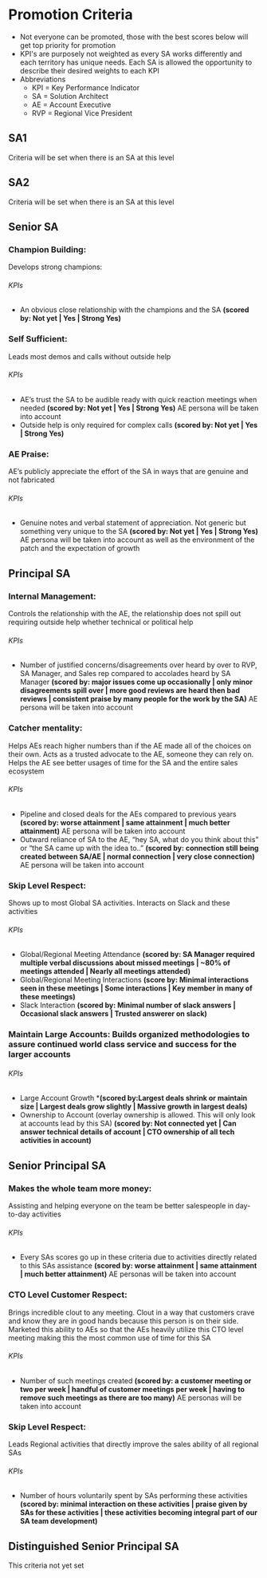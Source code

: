 #  Promotion Criteria
  * Not everyone can be promoted, those with the best scores below will get top priority for promotion
  * KPI's are purposely not weighted as every SA works differently and each territory has unique needs. Each SA is allowed the opportunity to describe their desired weights to each KPI
  * Abbreviations
    * KPI = Key Performance Indicator
    * SA = Solution Architect
    * AE = Account Executive
    * RVP = Regional Vice President


##  SA1
Criteria will be set when there is an SA at this level
##  SA2
Criteria will be set when there is an SA at this level
##  Senior SA
### Champion Building: 
Develops strong champions:  
###### KPIs 
  * An obvious close relationship with the champions and the SA **(scored by: Not yet | Yes | Strong Yes)**
### Self Sufficient: 
Leads most demos and calls without outside help
###### KPIs 
  * AE’s trust the SA to be audible ready with quick reaction meetings when needed **(scored by: Not yet | Yes | Strong Yes)** AE persona will be taken into account
  * Outside help is only required for complex calls **(scored by: Not yet | Yes | Strong Yes)**
### AE Praise: 
AE’s publicly appreciate the effort of the SA in ways that are genuine and not fabricated
###### KPIs 
  * Genuine notes and verbal statement of appreciation. Not generic but something very unique to the SA **(scored by: Not yet | Yes | Strong Yes)** AE persona will be taken into account as well as the environment of the patch and the expectation of growth
## Principal SA
### Internal Management: 
Controls the relationship with the AE, the relationship does not spill out requiring outside help whether technical or political help
###### KPIs 
  * Number of justified concerns/disagreements over heard by over to RVP, SA Manager, and Sales rep compared to accolades heard by SA Manager **(scored by: major issues come up occasionally | only minor disagreements spill over | more good reviews are heard then bad reviews | consistent praise by many people for the work by the SA)** AE persona will be taken into account
### Catcher mentality: 
Helps AEs reach higher numbers than if the AE made all of the choices on their own. Acts as a trusted advocate to the AE, someone they can rely on. Helps the AE see better usages of time for the SA and the entire sales ecosystem
###### KPIs 
  * Pipeline and closed deals for the AEs compared to previous years **(scored by: worse attainment | same attainment | much better attainment)** AE persona will be taken into account
  * Outward reliance of SA to the AE, “hey SA, what do you think about this” or “the SA came up with the idea to..” **(scored by: connection still being created between SA/AE | normal connection | very close connection)** AE persona will be taken into account
### Skip Level Respect: 
Shows up to most Global SA activities. Interacts on Slack and these activities
###### KPIs  
  * Global/Regional Meeting Attendance **(scored by: SA Manager required multiple verbal discussions about missed meetings | ~80% of meetings attended | Nearly all meetings attended)**
  * Global/Regional Meeting Interactions **(score by: Minimal interactions seen in these meetings | Some interactions | Key member in many of these meetings)**
  * Slack Interaction **(scored by: Minimal number of slack answers | Occasional slack answers | Trusted answerer on slack)**
### Maintain Large Accounts: Builds organized methodologies to assure continued world class service and success for the larger accounts
###### KPIs 
  * Large Account Growth ***(scored by:Largest deals shrink or maintain size | Largest deals grow slightly | Massive growth in largest deals)**
  * Ownership to Account (overlay ownership is allowed. This will only look at accounts lead by this SA) **(scored by: Not connected yet | Can answer technical details of account | CTO ownership of all tech activities in account)**
## Senior Principal SA
### Makes the whole team more money: 
Assisting and helping everyone on the team be better salespeople in day-to-day activities
###### KPIs 
  * Every SAs scores go up in these criteria due to activities directly related to this SAs assistance **(scored by: worse attainment | same attainment | much better attainment)** AE personas will be taken into account
### CTO Level Customer Respect: 
Brings incredible clout to any meeting. Clout in a way that customers crave and know they are in good hands because this person is on their side. Marketed this ability to AEs so that the AEs heavily utilize this CTO level meeting making this the most common use of time for this SA
###### KPIs 
  * Number of such meetings created **(scored by: a customer meeting or two per week | handful of customer meetings per week | having to remove such meetings as there are too many)** AE personas will be taken into account
### Skip Level Respect: 
Leads Regional activities that directly improve the sales ability of all regional SAs
###### KPIs 
  * Number of hours voluntarily spent by SAs performing these activities **(scored by: minimal interaction on these activities | praise given by SAs for these activities | these activities becoming integral part of our SA team development)**
## Distinguished Senior Principal SA
This criteria not yet set
